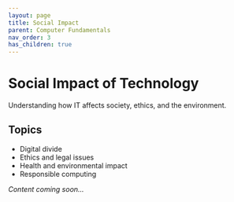 ```yaml
---
layout: page
title: Social Impact
parent: Computer Fundamentals
nav_order: 3
has_children: true
---
```


# Social Impact of Technology

Understanding how IT affects society, ethics, and the environment.

## Topics
- Digital divide
- Ethics and legal issues
- Health and environmental impact
- Responsible computing

*Content coming soon...*
